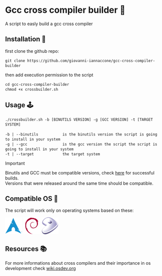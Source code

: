 # Gcc cross compiler builder 🔧
A script to easly build a gcc cross compiler

## Installation 📂
first clone the github repo:
```
git clone https://github.com/giovanni-iannaccone/gcc-cross-compiler-builder
```
then add execution permission to the script
```
cd gcc-cross-compiler-builder
chmod +x crossbuilder.sh
```

## Usage 🕹
```
./crossbuilder.sh -b [BINUTILS VERSION] -g [GCC VERSION] -t [TARGET SYSTEM]

-b | --binutils           is the binutils version the script is going to install in your system
-g | --gcc                is the gcc version the script the script is going to install in your system
-t | --target             the target system
```

> [!IMPORTANT]
> Binutils and GCC must be compatible versions, check <a href="https://wiki.osdev.org/Cross-Compiler_Successful_Builds">here</a> for successful builds. <br/>
> Versions that were released around the same time should be compatible.

## Compatible OS 🐧
The script will work only on operating systems based on these:
<div>
  <img src="https://github.com/devicons/devicon/blob/master/icons/archlinux/archlinux-original.svg" alt="Arch" width="55"/>
  <img src="https://github.com/devicons/devicon/blob/master/icons/debian/debian-original.svg" alt="Debian" width="55"/>
  <img src="https://github.com/devicons/devicon/blob/master/icons/gentoo/gentoo-original.svg" alt="Gentoo" width="55"/>
</div>

## Resources 📚
For more informations about cross compilers and their importance in os development check <a href="https://wiki.osdev.org/GCC_Cross-Compiler">wiki.osdev.org</a>
